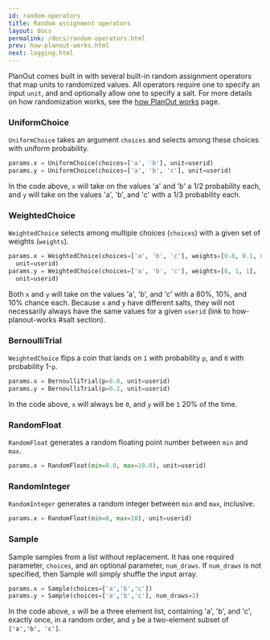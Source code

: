 ```yaml
---
id: random-operators
title: Random assignment operators
layout: docs
permalink: /docs/random-operators.html
prev: how-planout-works.html
next: logging.html
---
```


PlanOut comes built in with several built-in random assignment operators that
map units to randomized values. All operators require
one to specify an input `unit`, and and optionally allow one to specify a salt.
For more details on how randomization works, see the [how PlanOut works](how-planout-works.html) page.

### UniformChoice
`UniformChoice` takes an argument `choices` and selects among these choices with uniform probability.

```python
params.x = UniformChoice(choices=['a', 'b'], unit=userid)
params.y = UniformChoice(choices=['a', 'b', 'c'], unit=userid)
```

In the code above, `x` will take on the values 'a' and 'b' a 1/2 probability each, and `y` will take on the values 'a', 'b', and 'c' with a 1/3 probability each.

### WeightedChoice
`WeightedChoice` selects among multiple choices (`choices`) with a given set of weights (`weights`).

```python
params.x = WeightedChoice(choices=['a', 'b', 'c'], weights=[0.8, 0.1, 0.1],
  unit=userid)
params.y = WeightedChoice(choices=['a', 'b', 'c'], weights=[8, 1, 1],
  unit=userid)
```

Both `x` and `y` will take on the values 'a', 'b', and 'c' with a 80%, 10%, and
10% chance each. Because `x` and `y` have different salts, they will not
necessarily always have the same values for a given `userid`
(link to how-planout-works #salt section).

### BernoulliTrial
`WeightedChoice` flips a coin that lands on `1` with probability `p`, and `0`
with probability 1-`p`.

```python
params.x = BernoulliTrial(p=0.0, unit=userid)
params.y = BernoulliTrial(p=0.2, unit=userid)
```

In the code above, `x` will always be `0`, and `y` will be `1` 20% of the time.

### RandomFloat
`RandomFloat` generates a random floating point number between `min` and `max`.

```python
params.x = RandomFloat(min=0.0, max=10.0), unit=userid)
```

### RandomInteger
`RandomInteger` generates a random integer between `min` and `max`, inclusive.

```python
params.x = RandomFloat(min=0, max=10), unit=userid)
```

### Sample
Sample samples from a list without replacement. It has one required parameter,
`choices`, and an optional parameter, `num_draws`. If
`num_draws` is not specified, then Sample will simply shuffle the input array.

```python
params.x = Sample(choices=['a','b','c'])
params.y = Sample(choices=['a','b','c'], num_draws=2)
```

In the code above, `x` will be a three element list, containing 'a', 'b', and
'c', exactly once, in a random order, and `y` be a two-element subset of
`['a','b', 'c']`.
